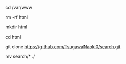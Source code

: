cd /var/www

rm -rf html

mkdir html

cd html

git clone https://github.com/TsugawaNaoki0/search.git

mv search/* ./
